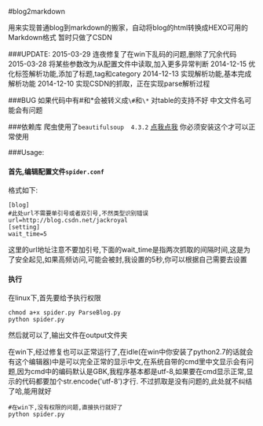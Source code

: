#blog2markdown

用来实现普通blog到markdown的搬家，自动将blog的html转换成HEXO可用的Markdown格式
暂时只做了CSDN

###UPDATE:
2015-03-29 连夜修复了在win下乱码的问题,删除了冗余代码
2015-03-28 将某些参数改为从配置文件中读取,加入更多异常判断
2014-12-15 优化标签解析功能,添加了标题,tag和category
2014-12-13 实现解析功能,基本完成解析功能
2014-12-10 实现CSDN的抓取，正在实现parse解析过程

###BUG
如果代码中有#和\*会被转义成`\#`和`\*`
对table的支持不好
中文文件名可能会有问题

###依赖库
爬虫使用了`beautifulsoup  4.3.2`
[点我点我](http://www.crummy.com/software/BeautifulSoup/)
你必须安装这个才可以正常使用

###Usage:

#### 首先,编辑配置文件`spider.conf`
格式如下:
```
[blog]
#此处url不需要单引号或者双引号,不然类型识别错误
url=http://blog.csdn.net/jackroyal
[setting]
wait_time=5
```
这里的url地址注意不要加引号,下面的wait_time是指两次抓取的间隔时间,这是为了安全起见,如果高频访问,可能会被封,我设置的5秒,你可以根据自己需要去设置
####  执行
在linux下,首先要给予执行权限
```
chmod a+x spider.py ParseBlog.py
python spider.py
```
然后就可以了,输出文件在output文件夹

在win下,经过修复也可以正常运行了,在idle(在win中你安装了python2.7的话就会有这个编辑器)中是可以完全正常的显示中文,在系统自带的cmd里中文显示会有问题,因为cmd中的编码默认是GBK,我程序基本都是utf-8,如果要在cmd显示正常,显示的代码都要加个str.encode('utf-8')才行.
不过抓取是没有问题的,此处就不纠结了哈,能用就好
```
#在win下,没有权限的问题,直接执行就好了
python spider.py
```
